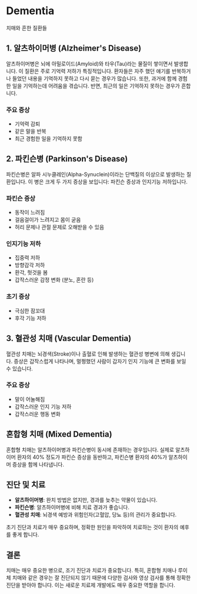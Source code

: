 # Dementia
치매와 흔한 질환들

## 1. 알츠하이머병 (Alzheimer's Disease)
알츠하이머병은 뇌에 아밀로이드(Amyloid)와 타우(Tau)라는 물질이 쌓이면서 발생합니다. 이 질환은 주로 기억력 저하가 특징적입니다. 환자들은 자주 했던 얘기를 반복하거나 들었던 내용을 기억하지 못하고 다시 묻는 경우가 많습니다. 또한, 과거에 함께 경험한 일을 기억하는데 어려움을 겪습니다. 반면, 최근의 일은 기억하지 못하는 경우가 흔합니다.

### 주요 증상
- 기억력 감퇴
- 같은 말을 반복
- 최근 경험한 일을 기억하지 못함

## 2. 파킨슨병 (Parkinson's Disease)
파킨슨병은 알파 시누클레인(Alpha-Synuclein)이라는 단백질의 이상으로 발생하는 질환입니다. 이 병은 크게 두 가지 증상을 보입니다: 파킨슨 증상과 인지기능 저하입니다. 

### 파킨슨 증상
- 동작이 느려짐
- 걸음걸이가 느려지고 몸이 굳음
- 허리 문제나 관절 문제로 오해받을 수 있음

### 인지기능 저하
- 집중력 저하
- 방향감각 저하
- 환각, 헛것을 봄
- 갑작스러운 감정 변화 (분노, 혼란 등)

### 초기 증상
- 극심한 잠꼬대
- 후각 기능 저하

## 3. 혈관성 치매 (Vascular Dementia)
혈관성 치매는 뇌경색(Stroke)이나 출혈로 인해 발생하는 혈관성 병변에 의해 생깁니다. 증상은 갑작스럽게 나타나며, 멀쩡했던 사람이 갑자기 인지 기능에 큰 변화를 보일 수 있습니다.

### 주요 증상
- 말이 어눌해짐
- 갑작스러운 인지 기능 저하
- 갑작스러운 행동 변화

## 혼합형 치매 (Mixed Dementia)
혼합형 치매는 알츠하이머병과 파킨슨병이 동시에 존재하는 경우입니다. 실제로 알츠하이머 환자의 40% 정도가 파킨슨 증상을 동반하고, 파킨슨병 환자의 40%가 알츠하이머 증상을 함께 나타냅니다.

## 진단 및 치료
- **알츠하이머병**: 완치 방법은 없지만, 경과를 늦추는 약물이 있습니다.
- **파킨슨병**: 알츠하이머병에 비해 치료 경과가 좋습니다.
- **혈관성 치매**: 뇌경색 예방과 위험인자(고혈압, 당뇨 등)의 관리가 중요합니다.

초기 진단과 치료가 매우 중요하며, 정확한 원인을 파악하여 치료하는 것이 환자의 예후를 좋게 합니다.

## 결론
치매는 매우 중요한 병으로, 조기 진단과 치료가 중요합니다. 특히, 혼합형 치매나 루이체 치매와 같은 경우는 잘 진단되지 않기 때문에 다양한 검사와 영상 검사를 통해 정확한 진단을 받아야 합니다. 이는 새로운 치료제 개발에도 매우 중요한 역할을 합니다.

